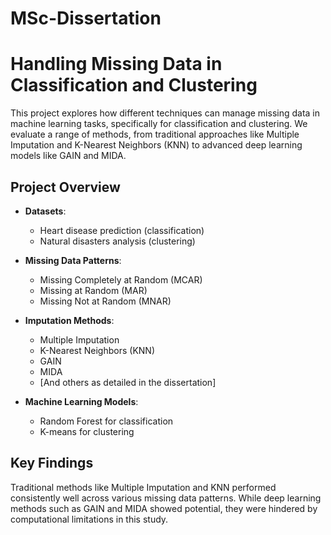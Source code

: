 # MSc-Dissertation

# Handling Missing Data in Classification and Clustering

This project explores how different techniques can manage missing data in machine learning tasks, specifically for classification and clustering. We evaluate a range of methods, from traditional approaches like Multiple Imputation and K-Nearest Neighbors (KNN) to advanced deep learning models like GAIN and MIDA.

## Project Overview

- **Datasets**: 
  - Heart disease prediction (classification)
  - Natural disasters analysis (clustering)
  
- **Missing Data Patterns**:
  - Missing Completely at Random (MCAR)
  - Missing at Random (MAR)
  - Missing Not at Random (MNAR)

- **Imputation Methods**:
  - Multiple Imputation
  - K-Nearest Neighbors (KNN)
  - GAIN
  - MIDA
  - [And others as detailed in the dissertation]

- **Machine Learning Models**:
  - Random Forest for classification
  - K-means for clustering

## Key Findings

Traditional methods like Multiple Imputation and KNN performed consistently well across various missing data patterns. While deep learning methods such as GAIN and MIDA showed potential, they were hindered by computational limitations in this study.
